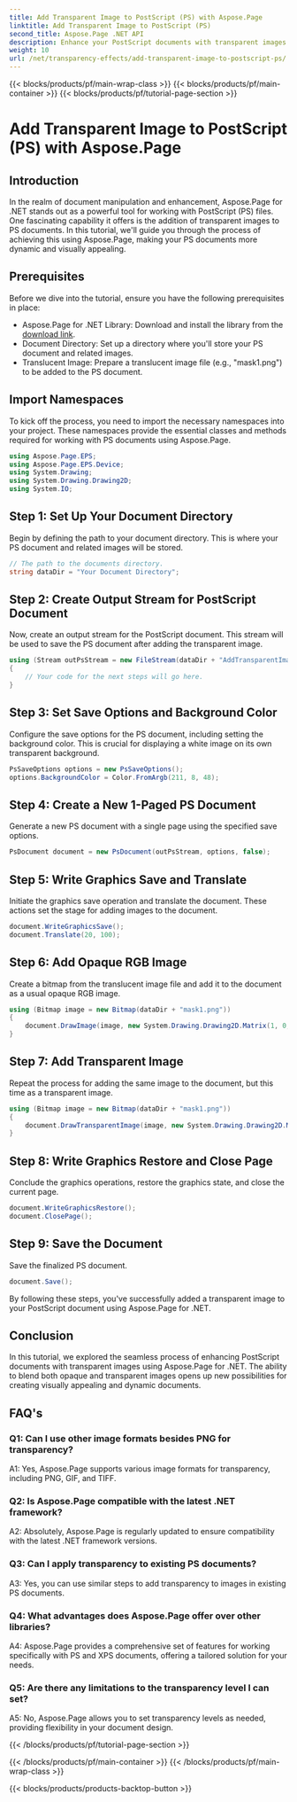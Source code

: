 ```yaml
---
title: Add Transparent Image to PostScript (PS) with Aspose.Page
linktitle: Add Transparent Image to PostScript (PS)
second_title: Aspose.Page .NET API
description: Enhance your PostScript documents with transparent images using Aspose.Page for .NET. Follow our step-by-step guide for dynamic and visually appealing results.
weight: 10
url: /net/transparency-effects/add-transparent-image-to-postscript-ps/
---
```


{{< blocks/products/pf/main-wrap-class >}}
{{< blocks/products/pf/main-container >}}
{{< blocks/products/pf/tutorial-page-section >}}

# Add Transparent Image to PostScript (PS) with Aspose.Page

## Introduction

In the realm of document manipulation and enhancement, Aspose.Page for .NET stands out as a powerful tool for working with PostScript (PS) files. One fascinating capability it offers is the addition of transparent images to PS documents. In this tutorial, we'll guide you through the process of achieving this using Aspose.Page, making your PS documents more dynamic and visually appealing.

## Prerequisites

Before we dive into the tutorial, ensure you have the following prerequisites in place:

- Aspose.Page for .NET Library: Download and install the library from the [download link](https://releases.aspose.com/page/net/).
- Document Directory: Set up a directory where you'll store your PS document and related images.
- Translucent Image: Prepare a translucent image file (e.g., "mask1.png") to be added to the PS document.

## Import Namespaces

To kick off the process, you need to import the necessary namespaces into your project. These namespaces provide the essential classes and methods required for working with PS documents using Aspose.Page.

```csharp
using Aspose.Page.EPS;
using Aspose.Page.EPS.Device;
using System.Drawing;
using System.Drawing.Drawing2D;
using System.IO;
```

## Step 1: Set Up Your Document Directory

Begin by defining the path to your document directory. This is where your PS document and related images will be stored.

```csharp
// The path to the documents directory.
string dataDir = "Your Document Directory";
```

## Step 2: Create Output Stream for PostScript Document

Now, create an output stream for the PostScript document. This stream will be used to save the PS document after adding the transparent image.

```csharp
using (Stream outPsStream = new FileStream(dataDir + "AddTransparentImage_outPS.ps", FileMode.Create))
{
    // Your code for the next steps will go here.
}
```

## Step 3: Set Save Options and Background Color

Configure the save options for the PS document, including setting the background color. This is crucial for displaying a white image on its own transparent background.

```csharp
PsSaveOptions options = new PsSaveOptions();
options.BackgroundColor = Color.FromArgb(211, 8, 48);
```

## Step 4: Create a New 1-Paged PS Document

Generate a new PS document with a single page using the specified save options.

```csharp
PsDocument document = new PsDocument(outPsStream, options, false);
```

## Step 5: Write Graphics Save and Translate

Initiate the graphics save operation and translate the document. These actions set the stage for adding images to the document.

```csharp
document.WriteGraphicsSave();
document.Translate(20, 100);
```

## Step 6: Add Opaque RGB Image

Create a bitmap from the translucent image file and add it to the document as a usual opaque RGB image.

```csharp
using (Bitmap image = new Bitmap(dataDir + "mask1.png"))
{
    document.DrawImage(image, new System.Drawing.Drawing2D.Matrix(1, 0, 0, 1, 100, 0), Color.Empty);
}
```

## Step 7: Add Transparent Image

Repeat the process for adding the same image to the document, but this time as a transparent image.

```csharp
using (Bitmap image = new Bitmap(dataDir + "mask1.png"))
{
    document.DrawTransparentImage(image, new System.Drawing.Drawing2D.Matrix(1, 0, 0, 1, 350, 0), 255);
}
```

## Step 8: Write Graphics Restore and Close Page

Conclude the graphics operations, restore the graphics state, and close the current page.

```csharp
document.WriteGraphicsRestore();
document.ClosePage();
```

## Step 9: Save the Document

Save the finalized PS document.

```csharp
document.Save();
```

By following these steps, you've successfully added a transparent image to your PostScript document using Aspose.Page for .NET.

## Conclusion

In this tutorial, we explored the seamless process of enhancing PostScript documents with transparent images using Aspose.Page for .NET. The ability to blend both opaque and transparent images opens up new possibilities for creating visually appealing and dynamic documents.

## FAQ's

### Q1: Can I use other image formats besides PNG for transparency?

A1: Yes, Aspose.Page supports various image formats for transparency, including PNG, GIF, and TIFF.

### Q2: Is Aspose.Page compatible with the latest .NET framework?

A2: Absolutely, Aspose.Page is regularly updated to ensure compatibility with the latest .NET framework versions.

### Q3: Can I apply transparency to existing PS documents?

A3: Yes, you can use similar steps to add transparency to images in existing PS documents.

### Q4: What advantages does Aspose.Page offer over other libraries?

A4: Aspose.Page provides a comprehensive set of features for working specifically with PS and XPS documents, offering a tailored solution for your needs.

### Q5: Are there any limitations to the transparency level I can set?

A5: No, Aspose.Page allows you to set transparency levels as needed, providing flexibility in your document design.

{{< /blocks/products/pf/tutorial-page-section >}}

{{< /blocks/products/pf/main-container >}}
{{< /blocks/products/pf/main-wrap-class >}}

{{< blocks/products/products-backtop-button >}}
